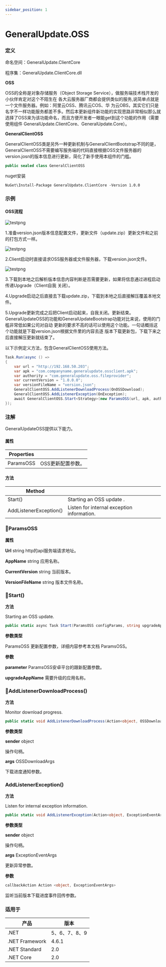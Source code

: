 ```yaml
---
sidebar_position: 1
---
```


# GeneralUpdate.OSS

### 定义

命名空间：GeneralUpdate.ClientCore

程序集：GeneralUpdate.ClientCore.dll



**OSS**

OSS的全称是对象存储服务（Object Storage Service），做服务端技术栈开发的小伙伴肯定对这个不陌生在 各大云服务器厂商都会提供类似的服务,说简单点就是一个文件服务器。例如：阿里云OSS、腾讯云COS、华 为云OBS，其实它们只是名字不一样功能服务都差不多。然后本更新组件新功能的实现思路非常相似那么就 选择了OSS来为该功能命名，而且方便开发者一眼能get到这个功能的作用（需要使用组件 GeneralUpdate.ClientCore、GeneralUpdate.Core）。



**GeneralClientOSS**

GeneralClientOSS类是另外一种更新机制与GeneralClientBootstrap不同的是，GeneralClientOSS不需要编写服务端的代码直接根据OSS文件服务器的version.josn的版本信息进行更新，简化了新手使用本组件的门槛。

```c#
public sealed class GeneralClientOSS
```

nuget安装

```shell
NuGet\Install-Package GeneralUpdate.ClientCore -Version 1.0.0
```



### 示例

#### OSS流程

![testpng](./imgs/oss_flow.png)

1.准备version.json版本信息配置文件，更新文件（update.zip）更新文件和之前的打包方式一样。

![testpng](./imgs/oss_version_json.png)

2.Client启动时直接请求OSS服务器或文件服务器，下载version.json文件。 

![testpng](./imgs/oss_util.png)

3.下载到本地之后解析版本信息内容判断是否需要更新，如果将信息通过进程启动传递Upgrade（Client自我 关闭）。 

4.Upgrade启动之后直接去下载update.zip，下载到本地之后直接解压覆盖本地文件。 

5.Upgrade更新完成之后把Client启动起来，自我关闭。更新结束。 GeneralUpdateOSS的功能和GeneralUpdateBootstrap功能对比来说，使用的门槛非常低如果公司对自动 更新的要求不高的话可以使用这个功能。一句话概括这个功能就是下载version.json根据文件里的内容去逐 版本下载更新包，下载下来之后直接解压更新就结束了。



以下示例定义方法，包含GeneralClientOSS使用方法。

```c#
Task.Run(async () =>
{
    var url = "http://192.168.50.203";
    var apk = "com.companyname.generalupdate.ossclient.apk";
    var authority = "com.generalupdate.oss.fileprovider";
    var currentVersion = "1.0.0.0";
    var versionFileName = "version.json";
    GeneralClientOSS.AddListenerDownloadProcess(OnOSSDownload);
    GeneralClientOSS.AddListenerException(OnException);
    await GeneralClientOSS.Start<Strategy>(new ParamsOSS(url, apk, authority, currentVersion, versionFileName));
});
```

### 注解

GeneralUpdateOSS提供以下能力。

#### 属性

| Properties |                   |
| ---------- | ----------------- |
| ParamsOSS  | OSS更新配置参数。 |



#### 方法

| Method                 |                                            |
| ---------------------- | ------------------------------------------ |
| Start()                | Starting an OSS update .                   |
| AddListenerException() | Listen for internal exception information. |



### 📍ParamsOSS

**属性**

**Url** string http的api服务端请求地址。

**AppName** string 应用名称。

**CurrentVersion** string 当前版本。

**VersionFileName** string 版本文件名称。



### 📍Start()

**方法**

Starting an OSS update.

```c#
public static async Task Start(ParamsOSS configParams, string upgradeAppName = "GeneralUpdate.Upgrade");
```



**参数类型**

ParamsOSS 更新配置参数，详细内容参考本文档  ParamsOSS。



**参数**

**parameter** ParamsOSS安卓平台的跟新配置参数。

**upgradeAppName** 需要升级的应用名称。

### 📍AddListenerDownloadProcess()

**方法**

Monitor download progress.

```c#
public static void AddListenerDownloadProcess(Action<object, OSSDownloadArgs> callbackAction);
```

**参数类型**

**sender** object 

操作句柄。

**args** OSSDownloadArgs

下载进度通知参数。



### AddListenerException()

**方法**

Listen for internal exception information.

```c#
public static void AddListenerException(Action<object, ExceptionEventArgs> callbackAction);
```



**参数类型**

**sender** object 

操作句柄。

**args** ExceptionEventArgs

更新异常参数。



**参数**

```c#
callbackAction Action <object, ExceptionEventArgs>
```

监听当前版本下载进度事件回传参数。



### 适用于

| 产品           | 版本          |
| -------------- | ------------- |
| .NET           | 5、6、7、8、9 |
| .NET Framework | 4.6.1         |
| .NET Standard  | 2.0           |
| .NET Core      | 2.0           |



